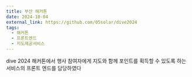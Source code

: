 ```yaml
---
title: 부산 해커톤
date: 2024-10-04
external_link: https://github.com/05solar/dive2024
tags:
  - 해커톤
  - 프론트엔드
  - 지도제공서비스
---
```


dive 2024 해커톤에서 행사 참여자에게 지도와 함께 포인트를 획득할 수 있도록 하는 서비스의 프론트 엔드를 담당하였다

<!--change-->
<!--change-->

